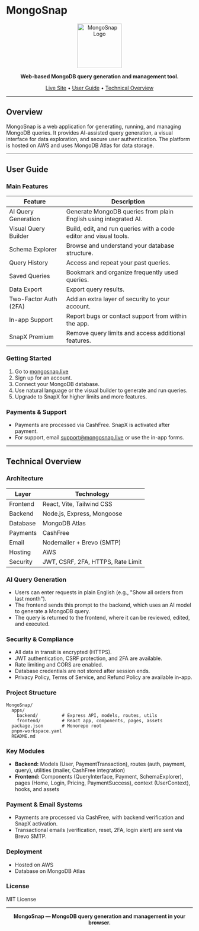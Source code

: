 # MongoSnap

<p align="center">
  <img src="https://mongosnap.live/MongoSnap.svg" alt="MongoSnap Logo" width="120" />
</p>

<p align="center">
  <b>Web-based MongoDB query generation and management tool.</b>
</p>

<p align="center">
  <a href="https://mongosnap.live">Live Site</a> •
  <a href="#user-guide">User Guide</a> •
  <a href="#technical-overview">Technical Overview</a>
</p>

---

## Overview

MongoSnap is a web application for generating, running, and managing MongoDB queries. It provides AI-assisted query generation, a visual interface for data exploration, and secure user authentication. The platform is hosted on AWS and uses MongoDB Atlas for data storage.

---

## User Guide

### Main Features

| Feature                  | Description                                                                 |
|-------------------------|-----------------------------------------------------------------------------|
| AI Query Generation     | Generate MongoDB queries from plain English using integrated AI.             |
| Visual Query Builder    | Build, edit, and run queries with a code editor and visual tools.            |
| Schema Explorer         | Browse and understand your database structure.                               |
| Query History           | Access and repeat your past queries.                                         |
| Saved Queries           | Bookmark and organize frequently used queries.                               |
| Data Export             | Export query results.                                                        |
| Two-Factor Auth (2FA)   | Add an extra layer of security to your account.                              |
| In-app Support          | Report bugs or contact support from within the app.                          |
| SnapX Premium           | Remove query limits and access additional features.                          |

### Getting Started

1. Go to [mongosnap.live](https://mongosnap.live)
2. Sign up for an account.
3. Connect your MongoDB database.
4. Use natural language or the visual builder to generate and run queries.
5. Upgrade to SnapX for higher limits and more features.

### Payments & Support
- Payments are processed via CashFree. SnapX is activated after payment.
- For support, email [support@mongosnap.live](mailto:support@mongosnap.live) or use the in-app forms.

---

## Technical Overview

### Architecture

| Layer      | Technology                        |
|------------|-----------------------------------|
| Frontend   | React, Vite, Tailwind CSS         |
| Backend    | Node.js, Express, Mongoose        |
| Database   | MongoDB Atlas                     |
| Payments   | CashFree                          |
| Email      | Nodemailer + Brevo (SMTP)         |
| Hosting    | AWS                               |
| Security   | JWT, CSRF, 2FA, HTTPS, Rate Limit |

### AI Query Generation
- Users can enter requests in plain English (e.g., "Show all orders from last month").
- The frontend sends this prompt to the backend, which uses an AI model to generate a MongoDB query.
- The query is returned to the frontend, where it can be reviewed, edited, and executed.

### Security & Compliance
- All data in transit is encrypted (HTTPS).
- JWT authentication, CSRF protection, and 2FA are available.
- Rate limiting and CORS are enabled.
- Database credentials are not stored after session ends.
- Privacy Policy, Terms of Service, and Refund Policy are available in-app.

### Project Structure
```
MongoSnap/
  apps/
    backend/         # Express API, models, routes, utils
    frontend/        # React app, components, pages, assets
  package.json       # Monorepo root
  pnpm-workspace.yaml
  README.md
```

### Key Modules
- **Backend:** Models (User, PaymentTransaction), routes (auth, payment, query), utilities (mailer, CashFree integration)
- **Frontend:** Components (QueryInterface, Payment, SchemaExplorer), pages (Home, Login, Pricing, PaymentSuccess), context (UserContext), hooks, and assets

### Payment & Email Systems
- Payments are processed via CashFree, with backend verification and SnapX activation.
- Transactional emails (verification, reset, 2FA, login alert) are sent via Brevo SMTP.

### Deployment
- Hosted on AWS
- Database on MongoDB Atlas

### License
MIT License

---

<p align="center"><b>MongoSnap — MongoDB query generation and management in your browser.</b></p>
